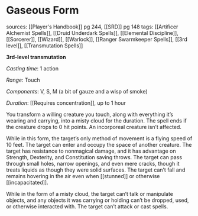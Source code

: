 # Gaseous Form
sources: [[Player's Handbook]] pg 244, [[SRD]] pg 148
tags: [[Artificer Alchemist Spells]], [[Druid Underdark Spells]], [[Elemental Discipline]], [[Sorcerer]], [[Wizard]], [[Warlock]], [[Ranger Swarmkeeper Spells]], [[3rd level]], [[Transmutation Spells]]

**3rd-level transmutation**

*Casting time*: 1 action

*Range*: Touch

*Components*: V, S, M (a bit of gauze and a wisp of smoke)

*Duration*: [[Requires concentration]], up to 1 hour

You transform a willing creature you touch, along with everything it’s wearing and carrying, into a misty cloud for the duration. The spell ends if the creature drops to 0 hit points. An incorporeal creature isn’t affected.

While in this form, the target’s only method of movement is a flying speed of 10 feet. The target can enter and occupy the space of another creature. The target has resistance to nonmagical damage, and it has advantage on Strength, Dexterity, and Constitution saving throws. The target can pass through small holes, narrow openings, and even mere cracks, though it treats liquids as though they were solid surfaces. The target can’t fall and remains hovering in the air even when [[stunned]] or otherwise [[incapacitated]].

While in the form of a misty cloud, the target can’t talk or manipulate objects, and any objects it was carrying or holding can’t be dropped, used, or otherwise interacted with. The target can’t attack or cast spells.
